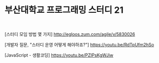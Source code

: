 <h1>부산대학교 프로그래밍 스터디 21</h1></br>

[스터디 모임 방법 몇 가지] http://egloos.zum.com/agile/v/5830026

[개발자 질문, "스터디 운영 어떻게 해야하죠?"] https://youtu.be/RdTpUfm2hSo

[JavaScript - 생활코딩] https://youtu.be/PZIPsKgWJiw
